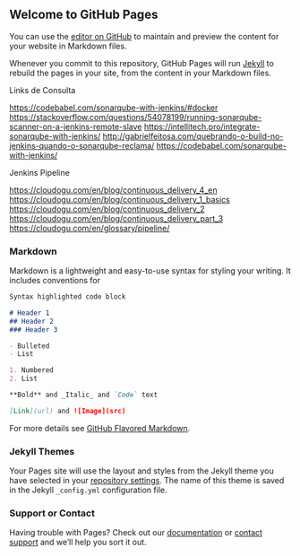 ## Welcome to GitHub Pages

You can use the [editor on GitHub](https://github.com/dcamppos83/devsecops/edit/master/README.md) to maintain and preview the content for your website in Markdown files.

Whenever you commit to this repository, GitHub Pages will run [Jekyll](https://jekyllrb.com/) to rebuild the pages in your site, from the content in your Markdown files.

Links de Consulta

https://codebabel.com/sonarqube-with-jenkins/#docker 
https://stackoverflow.com/questions/54078199/running-sonarqube-scanner-on-a-jenkins-remote-slave
https://intellitech.pro/integrate-sonarqube-with-jenkins/ 
http://gabrielfeitosa.com/quebrando-o-build-no-jenkins-quando-o-sonarqube-reclama/
https://codebabel.com/sonarqube-with-jenkins/

Jenkins Pipeline

https://cloudogu.com/en/blog/continuous_delivery_4_en 
https://cloudogu.com/en/blog/continuous_delivery_1_basics
https://cloudogu.com/en/blog/continuous_delivery_2
https://cloudogu.com/en/blog/continuous_delivery_part_3
https://cloudogu.com/en/glossary/pipeline/


### Markdown

Markdown is a lightweight and easy-to-use syntax for styling your writing. It includes conventions for

```markdown
Syntax highlighted code block

# Header 1
## Header 2
### Header 3

- Bulleted
- List

1. Numbered
2. List

**Bold** and _Italic_ and `Code` text

[Link](url) and ![Image](src)
```

For more details see [GitHub Flavored Markdown](https://guides.github.com/features/mastering-markdown/).

### Jekyll Themes

Your Pages site will use the layout and styles from the Jekyll theme you have selected in your [repository settings](https://github.com/dcamppos83/devsecops/settings). The name of this theme is saved in the Jekyll `_config.yml` configuration file.

### Support or Contact

Having trouble with Pages? Check out our [documentation](https://help.github.com/categories/github-pages-basics/) or [contact support](https://github.com/contact) and we’ll help you sort it out.
